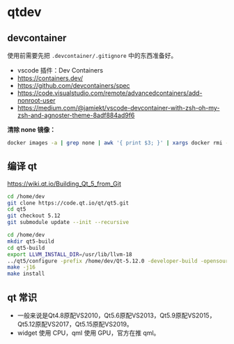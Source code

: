 # qtdev

## devcontainer

使用前需要先把 `.devcontainer/.gitignore` 中的东西准备好。

- vscode 插件：Dev Containers
- <https://containers.dev/>
- <https://github.com/devcontainers/spec>
- <https://code.visualstudio.com/remote/advancedcontainers/add-nonroot-user>
- <https://medium.com/@jamiekt/vscode-devcontainer-with-zsh-oh-my-zsh-and-agnoster-theme-8adf884ad9f6>

**清除 none 镜像：**

```bash
docker images -a | grep none | awk '{ print $3; }' | xargs docker rmi --force
```

## 编译 qt

<https://wiki.qt.io/Building_Qt_5_from_Git>

```sh
cd /home/dev
git clone https://code.qt.io/qt/qt5.git
cd qt5
git checkout 5.12
git submodule update --init --recursive

cd /home/dev
mkdir qt5-build
cd qt5-build
export LLVM_INSTALL_DIR=/usr/lib/llvm-18
../qt5/configure -prefix /home/dev/Qt-5.12.0 -developer-build -opensource -nomake examples -nomake tests
make -j16
make install
```

## qt 常识

- 一般来说是Qt4.8原配VS2010，Qt5.6原配VS2013，Qt5.9原配VS2015，Qt5.12原配VS2017，Qt5.15原配VS2019。
- widget 使用 CPU，qml 使用 GPU，官方在推 qml。

